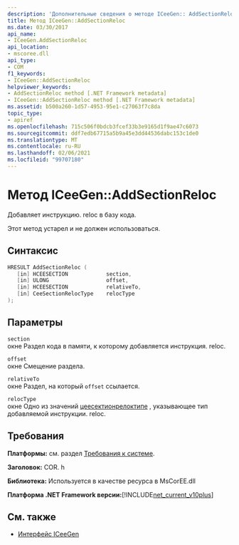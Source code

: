 ```yaml
---
description: 'Дополнительные сведения о методе ICeeGen:: AddSectionReloc'
title: Метод ICeeGen::AddSectionReloc
ms.date: 03/30/2017
api_name:
- ICeeGen.AddSectionReloc
api_location:
- mscoree.dll
api_type:
- COM
f1_keywords:
- ICeeGen::AddSectionReloc
helpviewer_keywords:
- AddSectionReloc method [.NET Framework metadata]
- ICeeGen::AddSectionReloc method [.NET Framework metadata]
ms.assetid: b500a260-1d57-4953-95e1-c27063f7c8da
topic_type:
- apiref
ms.openlocfilehash: 715c506f0bdcb3fcef33b3e9165d1f9ae47c6073
ms.sourcegitcommit: ddf7edb67715a5b9a45e3dd44536dabc153c1de0
ms.translationtype: MT
ms.contentlocale: ru-RU
ms.lasthandoff: 02/06/2021
ms.locfileid: "99707180"
---
```

# <a name="iceegenaddsectionreloc-method"></a>Метод ICeeGen::AddSectionReloc

Добавляет инструкцию. reloc в базу кода.  
  
 Этот метод устарел и не должен использоваться.  
  
## <a name="syntax"></a>Синтаксис  
  
```cpp  
HRESULT AddSectionReloc (  
   [in] HCEESECTION            section,  
   [in] ULONG                  offset,  
   [in] HCEESECTION            relativeTo,
   [in] CeeSectionRelocType    relocType  
);  
```  
  
## <a name="parameters"></a>Параметры  

 `section`  
 окне Раздел кода в памяти, к которому добавляется инструкция. reloc.  
  
 `offset`  
 окне Смещение раздела.  
  
 `relativeTo`  
 окне Раздел, на который `offset` ссылается.  
  
 `relocType`  
 окне Одно из значений [цеесектионрелоктипе](ceesectionreloctype-enumeration.md) , указывающее тип добавляемой инструкции. reloc.  
  
## <a name="requirements"></a>Требования  

 **Платформы:** см. раздел [Требования к системе](../../get-started/system-requirements.md).  
  
 **Заголовок:** COR. h  
  
 **Библиотека:** Используется в качестве ресурса в MsCorEE.dll  
  
 **Платформа .NET Framework версии:**[!INCLUDE[net_current_v10plus](../../../../includes/net-current-v10plus-md.md)]  
  
## <a name="see-also"></a>См. также

- [Интерфейс ICeeGen](iceegen-interface.md)
